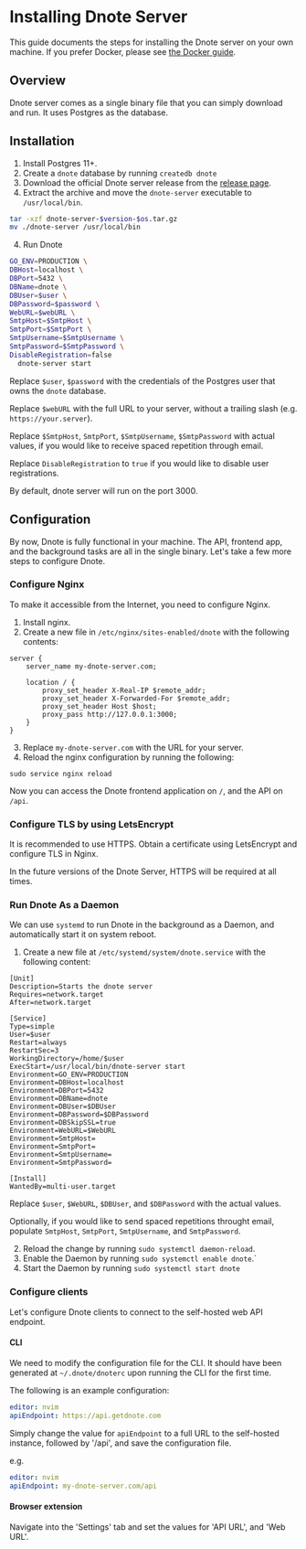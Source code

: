 # Installing Dnote Server

This guide documents the steps for installing the Dnote server on your own machine. If you prefer Docker, please see [the Docker guide](https://github.com/dnote/dnote/blob/master/host/docker/README.md).

## Overview

Dnote server comes as a single binary file that you can simply download and run. It uses Postgres as the database.

## Installation

1. Install Postgres 11+.
2. Create a `dnote` database by running `createdb dnote`
3. Download the official Dnote server release from the [release page](https://github.com/dnote/dnote/releases).
4. Extract the archive and move the `dnote-server` executable to `/usr/local/bin`.

```bash
tar -xzf dnote-server-$version-$os.tar.gz
mv ./dnote-server /usr/local/bin
```

4. Run Dnote

```bash
GO_ENV=PRODUCTION \
DBHost=localhost \
DBPort=5432 \
DBName=dnote \
DBUser=$user \
DBPassword=$password \
WebURL=$webURL \
SmtpHost=$SmtpHost \
SmtpPort=$SmtpPort \
SmtpUsername=$SmtpUsername \
SmtpPassword=$SmtpPassword \
DisableRegistration=false
  dnote-server start
```

Replace `$user`, `$password` with the credentials of the Postgres user that owns the `dnote` database.

Replace `$webURL` with the full URL to your server, without a trailing slash (e.g. `https://your.server`).

Replace `$SmtpHost`, `SmtpPort`, `$SmtpUsername`, `$SmtpPassword` with actual values, if you would like to receive spaced repetition through email.

Replace `DisableRegistration` to `true` if you would like to disable user registrations.

By default, dnote server will run on the port 3000.

## Configuration

By now, Dnote is fully functional in your machine. The API, frontend app, and the background tasks are all in the single binary. Let's take a few more steps to configure Dnote.

### Configure Nginx

To make it accessible from the Internet, you need to configure Nginx.

1. Install nginx.
2. Create a new file in `/etc/nginx/sites-enabled/dnote` with the following contents:

```
server {
	server_name my-dnote-server.com;

	location / {
		proxy_set_header X-Real-IP $remote_addr;
		proxy_set_header X-Forwarded-For $remote_addr;
		proxy_set_header Host $host;
		proxy_pass http://127.0.0.1:3000;
	}
}
```
3. Replace `my-dnote-server.com` with the URL for your server.
4. Reload the nginx configuration by running the following:

```
sudo service nginx reload
```

Now you can access the Dnote frontend application on `/`, and the API on `/api`.

### Configure TLS by using LetsEncrypt

It is recommended to use HTTPS. Obtain a certificate using LetsEncrypt and configure TLS in Nginx.

In the future versions of the Dnote Server, HTTPS will be required at all times.

### Run Dnote As a Daemon

We can use `systemd` to run Dnote in the background as a Daemon, and automatically start it on system reboot.

1. Create a new file at `/etc/systemd/system/dnote.service` with the following content:

```
[Unit]
Description=Starts the dnote server
Requires=network.target
After=network.target

[Service]
Type=simple
User=$user
Restart=always
RestartSec=3
WorkingDirectory=/home/$user
ExecStart=/usr/local/bin/dnote-server start
Environment=GO_ENV=PRODUCTION
Environment=DBHost=localhost
Environment=DBPort=5432
Environment=DBName=dnote
Environment=DBUser=$DBUser
Environment=DBPassword=$DBPassword
Environment=DBSkipSSL=true
Environment=WebURL=$WebURL
Environment=SmtpHost=
Environment=SmtpPort=
Environment=SmtpUsername=
Environment=SmtpPassword=

[Install]
WantedBy=multi-user.target
```

Replace `$user`, `$WebURL`, `$DBUser`, and `$DBPassword` with the actual values.

Optionally, if you would like to send spaced repetitions throught email, populate `SmtpHost`, `SmtpPort`, `SmtpUsername`, and `SmtpPassword`.

2. Reload the change by running `sudo systemctl daemon-reload`.
3. Enable the Daemon  by running `sudo systemctl enable dnote`.`
4. Start the Daemon by running `sudo systemctl start dnote`

### Configure clients

Let's configure Dnote clients to connect to the self-hosted web API endpoint.

#### CLI

We need to modify the configuration file for the CLI. It should have been generated at `~/.dnote/dnoterc` upon running the CLI for the first time.

The following is an example configuration:

```yaml
editor: nvim
apiEndpoint: https://api.getdnote.com
```

Simply change the value for `apiEndpoint` to a full URL to the self-hosted instance, followed by '/api', and save the configuration file.

e.g.

```yaml
editor: nvim
apiEndpoint: my-dnote-server.com/api
```

#### Browser extension

Navigate into the 'Settings' tab and set the values for 'API URL', and 'Web URL'.
